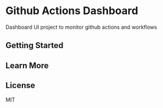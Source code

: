 # Github Actions Dashboard

Dashboard UI project to monitor github actions and workflows 

## Getting Started

## Learn More

## License

MIT
